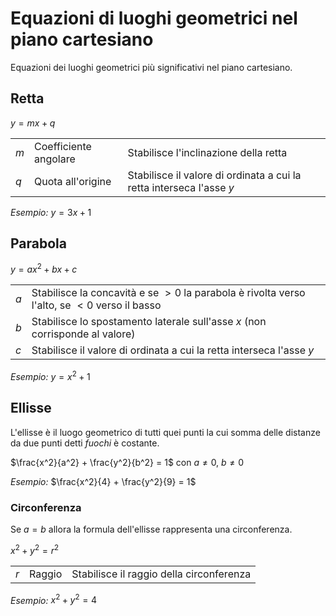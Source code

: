# Equazioni di luoghi geometrici nel piano cartesiano

Equazioni dei luoghi geometrici più significativi nel piano cartesiano.

## Retta

$y = mx + q$

| | | |
| :- | :- | :- |
| $m$ | Coefficiente angolare | Stabilisce l'inclinazione della retta |
| $q$ | Quota all'origine | Stabilisce il valore di ordinata a cui la retta interseca l'asse $y$ |

*Esempio:* $y = 3x + 1$

## Parabola

$y = ax^2 + bx + c$

| | |
| :- | :- |
| $a$ | Stabilisce la concavità e se $> 0$ la parabola è rivolta verso l'alto, se $< 0$ verso il basso |
| $b$ | Stabilisce lo spostamento laterale sull'asse $x$ (non corrisponde al valore) |
| $c$ | Stabilisce il valore di ordinata a cui la retta interseca l'asse $y$ |

*Esempio:* $y = x^2 + 1$

## Ellisse

L'ellisse è il luogo geometrico di tutti quei punti la cui somma delle distanze
da due punti detti *fuochi* è costante.

$\frac{x^2}{a^2} + \frac{y^2}{b^2} = 1$ con $a \not = 0,\ b \not = 0$

*Esempio:* $\frac{x^2}{4} + \frac{y^2}{9} = 1$

### Circonferenza

Se $a = b$ allora la formula dell'ellisse rappresenta una circonferenza.

$x^2 + y^2 = r^2$

| | | |
| :- | :- | :- |
| $r$ | Raggio | Stabilisce il raggio della circonferenza |

*Esempio:* $x^2 + y^2 = 4$
